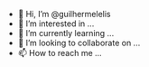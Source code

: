 - 👋 Hi, I’m @guilhermelelis
- 👀 I’m interested in ...
- 🌱 I’m currently learning ...
- 💞️ I’m looking to collaborate on ...
- 📫 How to reach me ...

<!---
guilhermelelis/guilhermelelis is a ✨ special ✨ repository because its `README.md` (this file) appears on your GitHub profile.
You can click the Preview link to take a look at your changes.
--->
